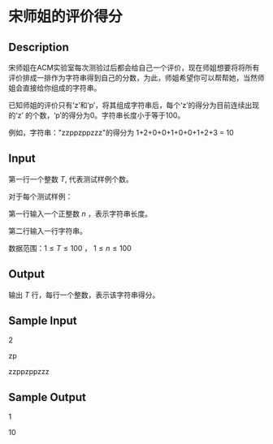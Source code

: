 # 宋师姐的评价得分

## Description
宋师姐在ACM实验室每次测验过后都会给自己一个评价，现在师姐想要将将所有评价排成一排作为字符串得到自己的分数，为此，师姐希望你可以帮帮她，当然师姐会直接给你组成的字符串。

已知师姐的评价只有‘z’和‘p’，将其组成字符串后，每个‘z’的得分为目前连续出现的‘z’ 的个数，‘p’的得分为0。字符串长度小于等于100。

例如，字符串："zzppzppzzz"的得分为 1+2+0+0+1+0+0+1+2+3 = 10 

## Input
第一行一个整数 $T$, 代表测试样例个数。

对于每个测试样例：

第一行输入一个正整数 $n$ ，表示字符串长度。

第二行输入一行字符串。

数据范围：$1 \leq T \leq 100$ ， $1 \leq n \leq 100$
## Output
输出 $T$ 行，每行一个整数，表示该字符串得分。

## Sample Input
2

zp

zzppzppzzz

## Sample Output
1

10

